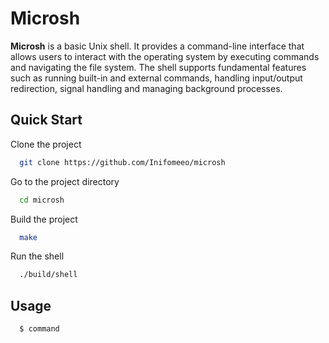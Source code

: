 # Microsh

**Microsh** is a basic Unix shell. It provides a command-line interface that allows users to interact with the operating system by executing commands and navigating the file system. The shell supports fundamental features such as running built-in and external commands, handling input/output redirection, signal handling and managing background processes.

## Quick Start

Clone the project

```bash
  git clone https://github.com/Inifomeeo/microsh
```

Go to the project directory

```bash
  cd microsh
```

Build the project

```bash
  make
```

Run the shell

```bash
  ./build/shell
```
## Usage

```bash
  $ command
```